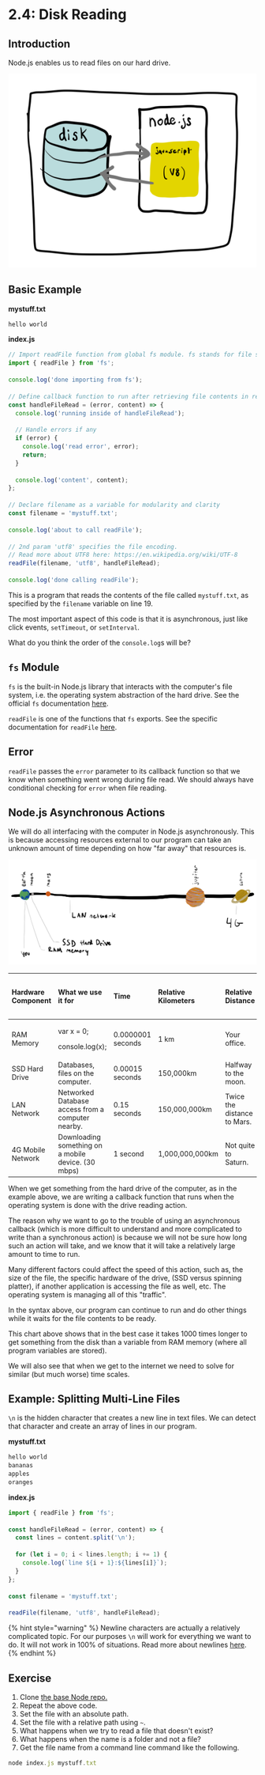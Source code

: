 # 2.4: Disk Reading

## Introduction

Node.js enables us to read files on our hard drive.

![Node allows us to read and write to files on our hard drive, also known as "disk" for historical reasons.](../.gitbook/assets/disk-node.jpg)

## Basic Example

**mystuff.txt**

```javascript
hello world
```

**index.js**

```javascript
// Import readFile function from global fs module. fs stands for file system.
import { readFile } from 'fs';

console.log('done importing from fs');

// Define callback function to run after retrieving file contents in readFile
const handleFileRead = (error, content) => {
  console.log('running inside of handleFileRead');

  // Handle errors if any
  if (error) {
    console.log('read error', error);
    return;
  }

  console.log('content', content);
};

// Declare filename as a variable for modularity and clarity
const filename = 'mystuff.txt';

console.log('about to call readFile');

// 2nd param 'utf8' specifies the file encoding.
// Read more about UTF8 here: https://en.wikipedia.org/wiki/UTF-8
readFile(filename, 'utf8', handleFileRead);

console.log('done calling readFile');
```

This is a program that reads the contents of the file called `mystuff.txt`, as specified by the `filename` variable on line 19.

The most important aspect of this code is that it is asynchronous, just like click events, `setTimeout`, or `setInterval`.

What do you think the order of the `console.log`s will be?

## `fs` Module

`fs` is the built-in Node.js library that interacts with the computer's file system, i.e. the operating system abstraction of the hard drive. See the official `fs` documentation [here](https://nodejs.org/api/fs.html).

`readFile` is one of the functions that `fs` exports. See the specific documentation for `readFile` [here](https://nodejs.org/api/fs.html#fs_fs_readfile_path_options_callback).

## Error

`readFile` passes the `error` parameter to its callback function so that we know when something went wrong during file read. We should always have conditional checking for `error` when file reading.

## Node.js Asynchronous Actions

We will do all interfacing with the computer in Node.js asynchronously. This is because accessing resources external to our program can take an unknown amount of time depending on how "far away" that resources is.

![](../.gitbook/assets/my-document-2-2.jpg)

<table>
  <thead>
    <tr>
      <th style="text-align:left">Hardware Component</th>
      <th style="text-align:left">What we use it for</th>
      <th style="text-align:left">Time</th>
      <th style="text-align:left">Relative Kilometers</th>
      <th style="text-align:left">Relative Distance</th>
      <th style="text-align:left">x Times Slower Than RAM</th>
    </tr>
  </thead>
  <tbody>
    <tr>
      <td style="text-align:left">RAM Memory</td>
      <td style="text-align:left">
        <p>var x = 0;</p>
        <p>console.log(x);</p>
      </td>
      <td style="text-align:left">0.0000001 seconds</td>
      <td style="text-align:left">1 km</td>
      <td style="text-align:left">Your office.</td>
      <td style="text-align:left">~</td>
    </tr>
    <tr>
      <td style="text-align:left">SSD Hard Drive</td>
      <td style="text-align:left">Databases, files on the computer.</td>
      <td style="text-align:left">0.00015 seconds</td>
      <td style="text-align:left">150,000km</td>
      <td style="text-align:left">Halfway to the moon.</td>
      <td style="text-align:left">10&#xB3;</td>
    </tr>
    <tr>
      <td style="text-align:left">LAN Network</td>
      <td style="text-align:left">Networked Database access from a computer nearby.</td>
      <td style="text-align:left">0.15 seconds</td>
      <td style="text-align:left">150,000,000km</td>
      <td style="text-align:left">Twice the distance to Mars.</td>
      <td style="text-align:left">10&#x2078;</td>
    </tr>
    <tr>
      <td style="text-align:left">4G Mobile Network</td>
      <td style="text-align:left">Downloading something on a mobile device. (30 mbps)</td>
      <td style="text-align:left">1 second</td>
      <td style="text-align:left">1,000,000,000km</td>
      <td style="text-align:left">Not quite to Saturn.</td>
      <td style="text-align:left">10&#x2079;</td>
    </tr>
  </tbody>
</table>

When we get something from the hard drive of the computer, as in the example above, we are writing a callback function that runs when the operating system is done with the drive reading action.

The reason why we want to go to the trouble of using an asynchronous callback \(which is more difficult to understand and more complicated to write than a synchronous action\) is because we will not be sure how long such an action will take, and we know that it will take a relatively large amount to time to run.

Many different factors could affect the speed of this action, such as, the size of the file, the specific hardware of the drive, \(SSD versus spinning platter\), if another application is accessing the file as well, etc. The operating system is managing all of this "traffic".

In the syntax above, our program can continue to run and do other things while it waits for the file contents to be ready.

This chart above shows that in the best case it takes 1000 times longer to get something from the disk than a variable from RAM memory \(where all program variables are stored\).

We will also see that when we get to the internet we need to solve for similar \(but much worse\) time scales.

## Example: Splitting Multi-Line Files

`\n` is the hidden character that creates a new line in text files. We can detect that character and create an array of lines in our program.

**mystuff.txt**

```javascript
hello world
bananas
apples
oranges
```

**index.js**

```javascript
import { readFile } from 'fs';

const handleFileRead = (error, content) => {
  const lines = content.split('\n');

  for (let i = 0; i < lines.length; i += 1) {
    console.log(`line ${i + 1}:${lines[i]}`);
  }
};

const filename = 'mystuff.txt';

readFile(filename, 'utf8', handleFileRead);
```

{% hint style="warning" %}
Newline characters are actually a relatively complicated topic. For our purposes `\n` will work for everything we want to do. It will not work in 100% of situations. Read more about newlines [here](https://en.wikipedia.org/wiki/Newline).
{% endhint %}

## Exercise

1. Clone [the base Node repo.](https://github.com/rocketacademy/base-node-bootcamp)
2. Repeat the above code.
3. Set the file with an absolute path.
4. Set the file with a relative path using `~`.
5. What happens when we try to read a file that doesn't exist?
6. What happens when the name is a folder and not a file?
7. Get the file name from a command line command like the following.

```javascript
node index.js mystuff.txt
```

